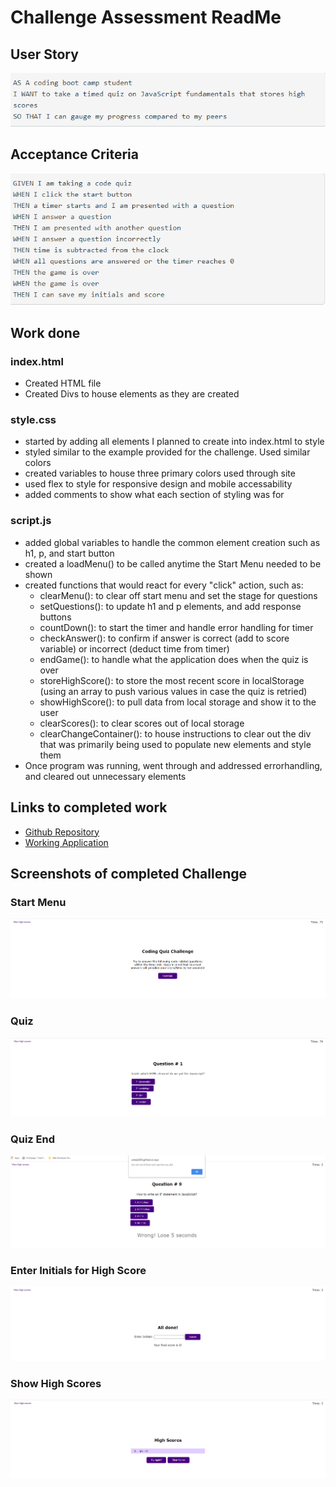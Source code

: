 # Challenge Assessment ReadMe

## User Story
![User Story Image](./assets/img/userStory.png)

## Acceptance Criteria
![Acceptance Criteria](./assets/img/criteria.png)

## Work done

### index.html
* Created HTML file
* Created Divs to house elements as they are created

### style.css
* started by adding all elements I planned to create into index.html to style
* styled similar to the example provided for the challenge. Used similar colors
* created variables to house three primary colors used through site
* used flex to style for responsive design and mobile accessability
* added comments to show what each section of styling was for

### script.js
* added global variables to handle the common element creation such as h1, p, and start button
* created a loadMenu() to be called anytime the Start Menu needed to be shown
* created functions that would react for every "click" action, such as:
    * clearMenu(): to clear off start menu and set the stage for questions
    * setQuestions(): to update h1 and p elements, and add response buttons
    * countDown(): to start the timer and handle error handling for timer
    * checkAnswer(): to confirm if answer is correct (add to score variable) or incorrect (deduct time from timer)
    * endGame(): to handle what the application does when the quiz is over
    * storeHighScore(): to store the most recent score in localStorage (using an array to push various values in case the quiz is retried)
    * showHighScore(): to pull data from local storage and show it to the user
    * clearScores(): to clear scores out of local storage
    * clearChangeContainer(): to house instructions to clear out the div that was primarily being used to populate new elements and style them
* Once program was running, went through and addressed errorhandling, and cleared out unnecessary elements


## Links to completed work
* [Github Repository](https://github.com/catse2000/challenge-assessment)
* [Working Application](https://catse2000.github.io/challenge-assessment/)


## Screenshots of completed Challenge
### Start Menu
![Start Menu Screenshot](./assets/img/startMenu.png)

### Quiz
![Quiz Screenshot](./assets/img/quiz.png)

### Quiz End
![Quiz is Over Screenshot](./assets/img/time.png)

### Enter Initials for High Score
![Enter Initials Screenshot](./assets/img/addScore.png)

### Show High Scores
![High Scores Screenshot](./assets/img/highScores.png)
